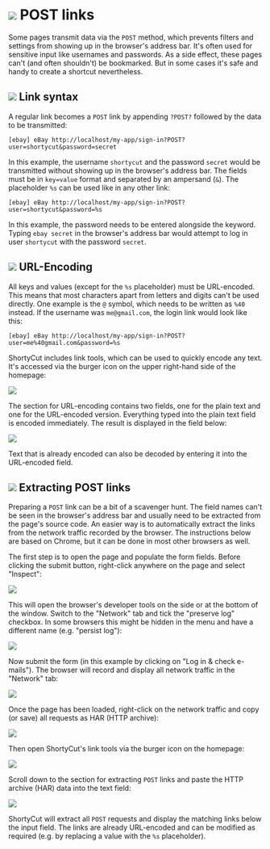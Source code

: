 # ![](img/arrow.svg) POST links

Some pages transmit data via the `POST` method,
which prevents filters and settings from showing up in the browser's address bar.
It's often used for sensitive input like usernames and passwords.
As a side effect, these pages can't (and often shouldn't) be bookmarked.
But in some cases it's safe and handy to create a shortcut nevertheless.


## ![](img/arrow.svg) Link syntax

A regular link becomes a `POST` link by appending `?POST?` followed by the data to be transmitted:

```text
[ebay] eBay http://localhost/my-app/sign-in?POST?user=shortycut&password=secret
```

In this example, the username `shortycut` and the password `secret` would be transmitted
without showing up in the browser's address bar.
The fields must be in `key=value` format and separated by an ampersand (`&`).
The placeholder `%s` can be used like in any other link:

```text
[ebay] eBay http://localhost/my-app/sign-in?POST?user=shortycut&password=%s
```

In this example, the password needs to be entered alongside the keyword.
Typing `ebay secret` in the browser's address bar would attempt to log in user `shortycut` with the password `secret`.

## ![](img/arrow.svg) URL-Encoding

All keys and values (except for the `%s` placeholder) must be URL-encoded.
This means that most characters apart from letters and digits can't be used directly.
One example is the `@` symbol, which needs to be written as `%40` instead.
If the username was `me@gmail.com`, the login link would look like this:

```text
[ebay] eBay http://localhost/my-app/sign-in?POST?user=me%40gmail.com&password=%s
```

ShortyCut includes link tools, which can be used to quickly encode any text.
It's accessed via the burger icon on the upper right-hand side of the homepage:

![](img/menu-link-tools.png)

The section for URL-encoding contains two fields, one for the plain text and one for the URL-encoded version.
Everything typed into the plain text field is encoded immediately.
The result is displayed in the field below:

![](img/url-encoding.png)

Text that is already encoded can also be decoded by entering it into the URL-encoded field.


## ![](img/arrow.svg) Extracting POST links

Preparing a `POST` link can be a bit of a  scavenger hunt.
The field names can't be seen in the browser's address bar and usually need to be extracted from the page's source code.
An easier way is to automatically extract the links from the network traffic recorded by the browser.
The instructions below are based on Chrome, but it can be done in most other browsers as well.

The first step is to open the page and populate the form fields.
Before clicking the submit button, right-click anywhere on the page and select "Inspect":

![](img/har-01-inspect.png)

This will open the browser's developer tools on the side or at the bottom of the window.
Switch to the "Network" tab and tick the "preserve log" checkbox.
In some browsers this might be hidden in the menu and have a different name (e.g. "persist log"):

![](img/har-02-dev-tools.png)

Now submit the form (in this example by clicking on "Log in & check e-mails").
The browser will record and display all network traffic in the "Network" tab:

![](img/har-03-submit.png)

Once the page has been loaded, right-click on the network traffic
and copy (or save) all requests as HAR (HTTP archive):

![](img/har-04-copy.png)

Then open ShortyCut's link tools via the burger icon on the homepage:

![](img/menu-link-tools.png)

Scroll down to the section for extracting `POST` links and paste the HTTP archive (HAR) data into the text field:

![](img/har-05-extract.png)

ShortyCut will extract all `POST` requests and display the matching links below the input field.
The links are already URL-encoded and can be modified as required (e.g. by replacing a value with the `%s` placeholder).
